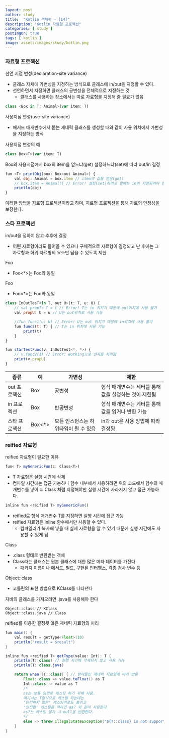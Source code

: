 ```yaml
---
layout: post
author: study
title:  "Kotlin 객체편 - [14]"
description: "Kotlin 자료형 프로젝션"
categories: [ study ]
postImgOn: true
tags: [ kotlin ]
image: assets/images/study/kotlin.png
---
```


### 자료형 프로젝션
선언 지점 변성(declaration-site variance)
- 클래스 자체에 가변성을 지정하는 방식으로 클래스에 in/out을 지정할 수 있다.
- 선언하면서 지정하면 클래스의 공변성을 전체적으로 지정하는 것
    - 클래스를 사용하는 장소에서는 따로 자료형을 지정해 줄 필요가 없음

```javascript
class <Box in T: Animal>(var item: T)
```

사용지점 변성(use-site variance)
- 매서드 매개변수에서 똗는 제네릭 클래스를 생성할 때와 같이 사용 위치에서 가변성을 지정하는 방식

사용지점 변성의 예
```javascript
class Box<T>(var item: T)
```

Box의 사용시점에서 box의 item을 얻느냐(get) 설정하느냐(set)에 따라 out/in 결정

```javascript
fun <T> printObj(box: Box<out Animal>) {
    val obj: Animal = box.item // item의 값을 얻음(get)
    // box.item = Animal() // Error! 설정(set)하려고 할때는 in이 지정되어야 한다.
    println(obj)
}
```

이러한 방법을 자료형 프로젝션이라고 하며, 지료형 프로젝션을 통해 자료의 안정성을 보장한다.

### 스타 프로젝션

in/out을 정하지 않고 추후에 결정
- 어떤 자료형이라도 들어올 수 있으나 구체적으로 자료형이 결정되고 난 후에는 그 자료형과 하위 자료형의 요소만 담을 수 있도록 제한

Foo<out T: TUpper>
- Foo<*>는 Foo<out TUpper>와 동일

Foo<in T>
- Foo<*>는 Foo<in Nothing>와 동일


```javascript
class InOutTesT<in T, out U>(t: T, u: U) {
    // val propT: T = t // Error! T는 in 위치기 떄문에 out위치에 사용 불가
    val propU: U = u // U는 out위치로 사용 가능

    //fun func1(u: U) // Error! U는 out 위치기 때문에 in위치에 사용 불가
    fun func2(t: T) { // T는 in 위치에 사용 가능
        print(t)
    }
}

fun starTestFunc(v: InOutTest<*, *>) {
    // v.func2(1) // Error: Nothing으로 인자를 처리함
    print(v.propU)
}
```

| 종류 | 예 | 가변성 | 제한 |
| --- | --- | --- | --- |
| out 프로젝션 | Box<out Cat> | 공변성 | 형식 매개변수는 세터를 통해 값을 설정하는 것이 제한됨 |
| in 프로젝션 | Box<in Cat> | 반공변성 | 형식 매개변수는 게터를 통해 값을 읽거나 반환 가능 |
| 스타 프로젝션 | Box<*> | 모든 인스턴스는 하위타입이 될 수 있음 | in과 out은 사용 방법에 따라 결정됨 |


### reified 자료형

reified 자료형이 필요한 이유
```javascript
fun< T> myGenericFun(c: Class<T>)
```
- T 자료형은 실행 시간에 삭제
- 컴파일 시간에는 접근 가능하나 함수 내부에서 사용하려면 위의 코드에서 함수의 매개변수를 넣어 c: Class<T> 처럼 지정해야만 실행 시간에 사라지지 않고 접근 가능하다.

```javascript
inline fun <reified T> myGenericFun()
```
- reified로 형식 매개변수 T를 지정하면 실행 시간에 접근 가능
- reified 자료형은 inline 함수에서만 사용할 수 있다.
    - 컴파일러가 복사해 넣을 때 실제 자료형을 알 수 있기 때문에 실행 시간에도 사용할 수 있게 됨

Class<T>
- .class 형태로 반환받는 객체
- Class라는 클래스는 원본 클래스에 대한 많은 메타 데이터를 가진다
    - 패키지 이름이나 메서드, 필드, 구현된 인터펭스, 각종 검사 변수 등

Object::class
- 코틀린의 표현 방법으로 KClass를 나타낸다

자바의 클래스를 가져오려면 .java를 사용해야 한다
```
Object::class // KClass
Object::class.java // Class
```


reified를 이용한 결정됮 않은 제네릭 자료형의 처리
```java
fun main() {
    val result = getType<Float>(10)
    println("result = $result")
}

inline fun <reified T> getType(value: Int): T {
    println(T::class) // 실행 시간에 삭제되지 않고 사용 가능
    println(T::class.java)

    return when (T::class) { // 받아들인 제네릭 자료형에 따라 반환
        Float::class => value.toFloat() as T
        Int::class -> value as T 
        /*
        as는 보통 임의로 캐스팅 하기 위해 사용.
        여기서는 T형식으로 캐스팅 하는데는
        '안전하지 않은' 캐스팅이로도 불리고
        '안전한' 캐스팅을 하려면 as? 와 같이 사용한다
        as?는 캐스팅 불가 시 null을 반환한다.
        */
        else -> throw IllegalStateException("${T::class} is not supported!")
    }
}
```